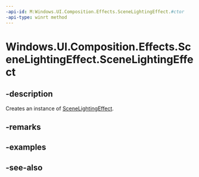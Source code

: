 ```yaml
---
-api-id: M:Windows.UI.Composition.Effects.SceneLightingEffect.#ctor
-api-type: winrt method
---
```


<!-- Method syntax
public SceneLightingEffect()
-->

# Windows.UI.Composition.Effects.SceneLightingEffect.SceneLightingEffect

## -description
Creates an instance of [SceneLightingEffect](scenelightingeffect.md).


## -remarks

## -examples

## -see-also
